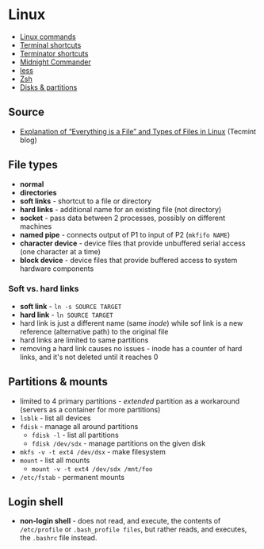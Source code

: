 # Linux

- [Linux commands](linux-commands.md)
- [Terminal shortcuts](terminal-shortcuts.md)
- [Terminator shortcuts](terminator-shortcuts.md)
- [Midnight Commander](mc.md)
- [less](less.md)
- [Zsh](zsh.md)
- [Disks & partitions](disks-partitions.md)

## Source

- [Explanation of “Everything is a File” and Types of Files in Linux](https://www.tecmint.com/explanation-of-everything-is-a-file-and-types-of-files-in-linux/) (Tecmint blog)

## File types

- **normal**
- **directories**
- **soft links** - shortcut to a file or directory
- **hard links** - additional name for an existing file (not directory)
- **socket** - pass data between 2 processes, possibly on different machines
- **named pipe** - connects output of P1 to input of P2 (`mkfifo NAME`)
- **character device** - device files that provide unbuffered serial access (one character at a time)
- **block device** - device files that provide buffered access to system hardware components

### Soft vs. hard links

- **soft link** - `ln -s SOURCE TARGET`
- **hard link** - `ln SOURCE TARGET`
- hard link is just a different name (same _inode_) while sof link is a new reference (alternative path) to the original file
- hard links are limited to same partitions
- removing a hard link causes no issues - inode has a counter of hard links, and it's not deleted until it reaches 0

## Partitions & mounts

- limited to 4 primary partitions - _extended_ partition as a workaround (servers as a container for more partitions)
- `lsblk` - list all devices
- `fdisk` - manage all around partitions
    - `fdisk -l` - list all partitions
    - `fdisk /dev/sdx` - manage partitions on the given disk
- `mkfs -v -t ext4 /dev/dsx` - make filesystem
- `mount` - list all mounts
    - `mount -v -t ext4 /dev/sdx /mnt/foo`
- `/etc/fstab` - permanent mounts

## Login shell

- **non-login shell** - does not read, and execute, the contents of `/etc/profile` or `.bash_profile files`,
  but rather reads, and executes, the `.bashrc` file instead.